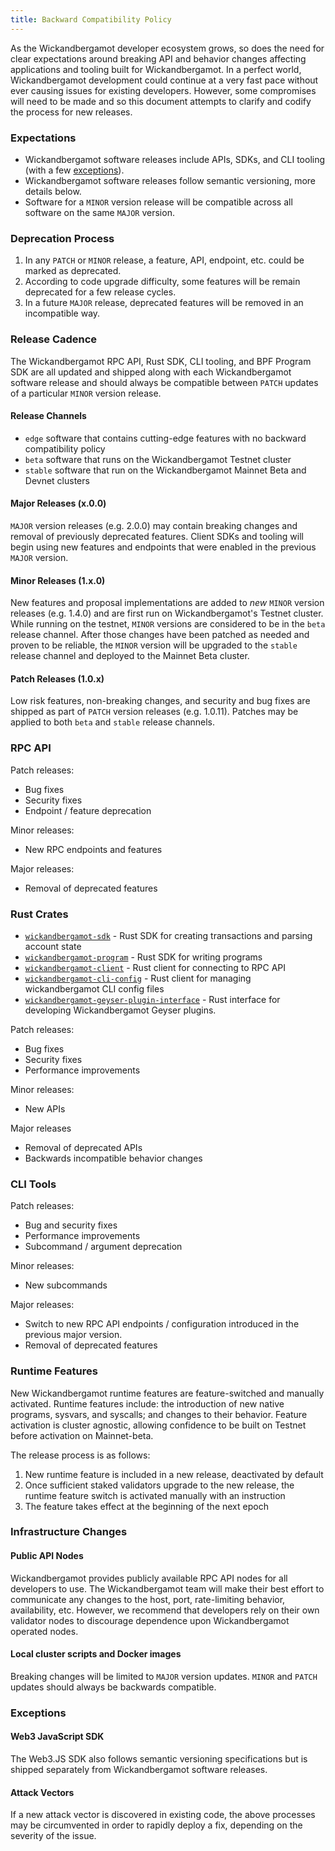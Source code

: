 ```yaml
---
title: Backward Compatibility Policy
---
```


As the Wickandbergamot developer ecosystem grows, so does the need for clear expectations around
breaking API and behavior changes affecting applications and tooling built for Wickandbergamot.
In a perfect world, Wickandbergamot development could continue at a very fast pace without ever
causing issues for existing developers. However, some compromises will need to be made
and so this document attempts to clarify and codify the process for new releases.

### Expectations

- Wickandbergamot software releases include APIs, SDKs, and CLI tooling (with a few [exceptions](#exceptions)).
- Wickandbergamot software releases follow semantic versioning, more details below.
- Software for a `MINOR` version release will be compatible across all software on the
  same `MAJOR` version.

### Deprecation Process

1. In any `PATCH` or `MINOR` release, a feature, API, endpoint, etc. could be marked as deprecated.
2. According to code upgrade difficulty, some features will be remain deprecated for a few release
   cycles.
3. In a future `MAJOR` release, deprecated features will be removed in an incompatible way.

### Release Cadence

The Wickandbergamot RPC API, Rust SDK, CLI tooling, and BPF Program SDK are all updated and shipped
along with each Wickandbergamot software release and should always be compatible between `PATCH`
updates of a particular `MINOR` version release.

#### Release Channels

- `edge` software that contains cutting-edge features with no backward compatibility policy
- `beta` software that runs on the Wickandbergamot Testnet cluster
- `stable` software that run on the Wickandbergamot Mainnet Beta and Devnet clusters

#### Major Releases (x.0.0)

`MAJOR` version releases (e.g. 2.0.0) may contain breaking changes and removal of previously
deprecated features. Client SDKs and tooling will begin using new features and endpoints
that were enabled in the previous `MAJOR` version.

#### Minor Releases (1.x.0)

New features and proposal implementations are added to _new_ `MINOR` version
releases (e.g. 1.4.0) and are first run on Wickandbergamot's Testnet cluster. While running
on the testnet, `MINOR` versions are considered to be in the `beta` release channel. After
those changes have been patched as needed and proven to be reliable, the `MINOR` version will
be upgraded to the `stable` release channel and deployed to the Mainnet Beta cluster.

#### Patch Releases (1.0.x)

Low risk features, non-breaking changes, and security and bug fixes are shipped as part
of `PATCH` version releases (e.g. 1.0.11). Patches may be applied to both `beta` and `stable`
release channels.

### RPC API

Patch releases:

- Bug fixes
- Security fixes
- Endpoint / feature deprecation

Minor releases:

- New RPC endpoints and features

Major releases:

- Removal of deprecated features

### Rust Crates

- [`wickandbergamot-sdk`](https://docs.rs/wickandbergamot-sdk/) - Rust SDK for creating transactions and parsing account state
- [`wickandbergamot-program`](https://docs.rs/wickandbergamot-program/) - Rust SDK for writing programs
- [`wickandbergamot-client`](https://docs.rs/wickandbergamot-client/) - Rust client for connecting to RPC API
- [`wickandbergamot-cli-config`](https://docs.rs/wickandbergamot-cli-config/) - Rust client for managing wickandbergamot CLI config files
- [`wickandbergamot-geyser-plugin-interface`](https://docs.rs/wickandbergamot-geyser-plugin-interface/) - Rust interface for developing Wickandbergamot Geyser plugins.

Patch releases:

- Bug fixes
- Security fixes
- Performance improvements

Minor releases:

- New APIs

Major releases

- Removal of deprecated APIs
- Backwards incompatible behavior changes

### CLI Tools

Patch releases:

- Bug and security fixes
- Performance improvements
- Subcommand / argument deprecation

Minor releases:

- New subcommands

Major releases:

- Switch to new RPC API endpoints / configuration introduced in the previous major version.
- Removal of deprecated features

### Runtime Features

New Wickandbergamot runtime features are feature-switched and manually activated. Runtime features
include: the introduction of new native programs, sysvars, and syscalls; and changes to
their behavior. Feature activation is cluster agnostic, allowing confidence to be built on
Testnet before activation on Mainnet-beta.

The release process is as follows:

1. New runtime feature is included in a new release, deactivated by default
2. Once sufficient staked validators upgrade to the new release, the runtime feature switch
   is activated manually with an instruction
3. The feature takes effect at the beginning of the next epoch

### Infrastructure Changes

#### Public API Nodes

Wickandbergamot provides publicly available RPC API nodes for all developers to use. The Wickandbergamot team
will make their best effort to communicate any changes to the host, port, rate-limiting behavior,
availability, etc. However, we recommend that developers rely on their own validator nodes to
discourage dependence upon Wickandbergamot operated nodes.

#### Local cluster scripts and Docker images

Breaking changes will be limited to `MAJOR` version updates. `MINOR` and `PATCH` updates should always
be backwards compatible.

### Exceptions

#### Web3 JavaScript SDK

The Web3.JS SDK also follows semantic versioning specifications but is shipped separately from Wickandbergamot
software releases.

#### Attack Vectors

If a new attack vector is discovered in existing code, the above processes may be
circumvented in order to rapidly deploy a fix, depending on the severity of the issue.
